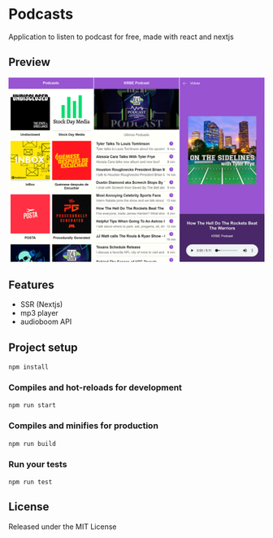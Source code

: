 # Podcasts

Application to listen to podcast for free, made with react and nextjs

## Preview
![App screenshot](./.readme-static/app.png)

## Features

* SSR (Nextjs)
* mp3 player
* audioboom API

## Project setup
```
npm install
```

### Compiles and hot-reloads for development
```
npm run start
```

### Compiles and minifies for production
```
npm run build
```

### Run your tests
```
npm run test
```

## License
Released under the MIT License